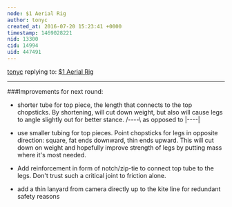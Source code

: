 ```yaml
---
node: $1 Aerial Rig
author: tonyc
created_at: 2016-07-20 15:23:41 +0000
timestamp: 1469028221
nid: 13300
cid: 14994
uid: 447491
---
```




[tonyc](../profile/tonyc) replying to: [$1 Aerial Rig](../notes/tonyc/07-19-2016/1-aerial-rig)

----
###Improvements for next round:

* shorter tube for top piece, the length that connects to the top chopsticks. By shortening, will cut down weight, but also will cause legs to angle slightly out for better stance.  /----\ as opposed to |----|


* use smaller tubing for top pieces. Point chopsticks for legs in opposite direction: square, fat ends downward, thin ends upward. This will cut down on weight and hopefully improve strength of legs by putting mass where it's most needed.

* Add reinforcement in form of notch/zip-tie to connect top tube to the legs. Don't trust such a critical joint to friction alone.

* add a thin lanyard from camera directly up to the kite line for redundant safety reasons



